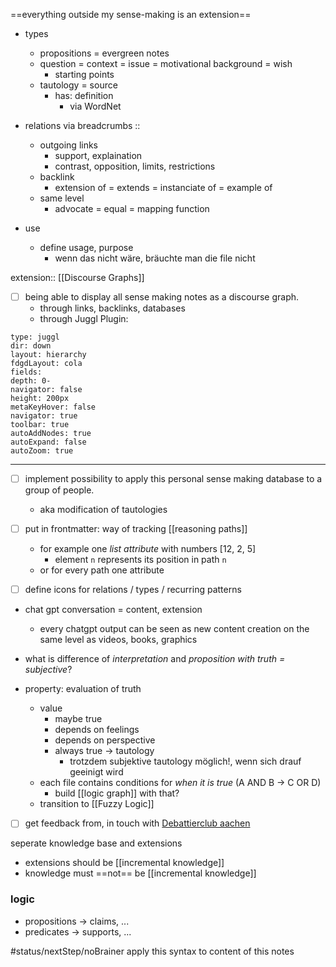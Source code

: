 ==everything outside my sense-making is an extension==

- types
	- propositions = evergreen notes
	- question = context = issue = motivational background = wish
		- starting points
	- tautology = source
		-  has: definition 
			- via WordNet

- relations via breadcrumbs ::
	- outgoing links
		- support, explaination
		- contrast, opposition, limits, restrictions
	- backlink
		- extension of = extends = instanciate of = example of 
	- same level
		- advocate  = equal = mapping function

- use
	- define usage, purpose
		- wenn das nicht wäre, bräuchte man die file nicht

extension:: [[Discourse Graphs]]

- [ ] being able to display all sense making notes as a discourse graph. 
	- through links, backlinks, databases 
	- through Juggl Plugin:
```breadcrumbs
type: juggl
dir: down
layout: hierarchy
fdgdLayout: cola
fields:
depth: 0-
navigator: false
height: 200px
metaKeyHover: false
navigator: true
toolbar: true
autoAddNodes: true
autoExpand: false
autoZoom: true
```
---

- [ ] implement possibility to apply this personal sense making database to a group of people. 
	- aka modification of tautologies

- [ ] put in frontmatter: way of tracking [[reasoning paths]]
	- for example one *list attribute* with numbers [12, 2, 5]
		- element `n` represents its position in path `n` 
	- or for every path one attribute

- [ ] define icons for relations / types / recurring patterns

- chat gpt conversation = content, extension
	- every chatgpt output can be seen as new content creation on the same level as videos, books, graphics
- what is difference of *interpretation* and *proposition with truth = subjective*?

- property: evaluation of truth
	- value
		- maybe true
		- depends on feelings
		- depends on perspective
		- always true -> tautology
			- trotzdem subjektive tautology möglich!, wenn sich drauf geeinigt wird
	- each file contains conditions for *when it is true* (A AND B -> C OR D)
		- build [[logic graph]] with that?
	- transition to [[Fuzzy Logic]]

- [ ] get feedback from, in touch with [Debattierclub aachen](https://www.debatte.rwth-aachen.de/wordpress/?page_id=1435&lang=en)

seperate knowledge base and extensions
- extensions should be [[incremental knowledge]]
- knowledge must ==not== be [[incremental knowledge]]

### logic
- propositions -> claims, ...
- predicates -> supports, ...


#status/nextStep/noBrainer apply this syntax to content of this notes